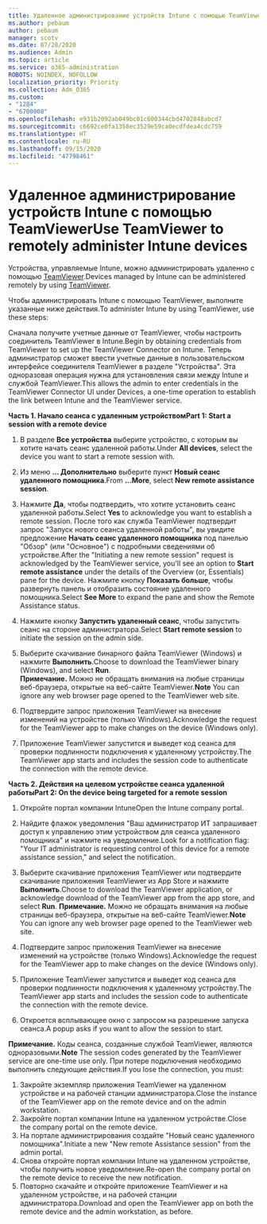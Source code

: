 ```yaml
---
title: Удаленное администрирование устройств Intune с помощью TeamViewer
ms.author: pebaum
author: pebaum
manager: scotv
ms.date: 07/28/2020
ms.audience: Admin
ms.topic: article
ms.service: o365-administration
ROBOTS: NOINDEX, NOFOLLOW
localization_priority: Priority
ms.collection: Adm_O365
ms.custom:
- "1284"
- "6700008"
ms.openlocfilehash: e931b2092ab049bc01c600344cbd4702848abcd7
ms.sourcegitcommit: c6692ce0fa1358ec3529e59ca0ecdfdea4cdc759
ms.translationtype: HT
ms.contentlocale: ru-RU
ms.lasthandoff: 09/15/2020
ms.locfileid: "47798461"
---
```

# <a name="use-teamviewer-to-remotely-administer-intune-devices"></a><span data-ttu-id="4c8d4-102">Удаленное администрирование устройств Intune с помощью TeamViewer</span><span class="sxs-lookup"><span data-stu-id="4c8d4-102">Use TeamViewer to remotely administer Intune devices</span></span>

<span data-ttu-id="4c8d4-103">Устройства, управляемые Intune, можно администрировать удаленно с помощью [TeamViewer](https://www.teamviewer.com/).</span><span class="sxs-lookup"><span data-stu-id="4c8d4-103">Devices managed by Intune can be administered remotely by using [TeamViewer](https://www.teamviewer.com/).</span></span>

<span data-ttu-id="4c8d4-104">Чтобы администрировать Intune с помощью TeamViewer, выполните указанные ниже действия.</span><span class="sxs-lookup"><span data-stu-id="4c8d4-104">To administer Intune by using TeamViewer, use these steps:</span></span> 

<span data-ttu-id="4c8d4-105">Сначала получите учетные данные от TeamViewer, чтобы настроить соединитель TeamViewer в Intune.</span><span class="sxs-lookup"><span data-stu-id="4c8d4-105">Begin by obtaining credentials from TeamViewer to set up the TeamViewer Connector on Intune.</span></span> <span data-ttu-id="4c8d4-106">Теперь администратор сможет ввести учетные данные в пользовательском интерфейсе соединителя TeamViewer в разделе "Устройства". Эта одноразовая операция нужна для установления связи между Intune и службой TeamViewer.</span><span class="sxs-lookup"><span data-stu-id="4c8d4-106">This allows the admin to enter credentials in the TeamViewer Connector UI under Devices, a one-time operation to establish the link between Intune and the TeamViewer service.</span></span>

<span data-ttu-id="4c8d4-107">**Часть 1. Начало сеанса с удаленным устройством**</span><span class="sxs-lookup"><span data-stu-id="4c8d4-107">**Part 1: Start a session with a remote device**</span></span>

1. <span data-ttu-id="4c8d4-108">В разделе **Все устройства** выберите устройство, с которым вы хотите начать сеанс удаленной работы.</span><span class="sxs-lookup"><span data-stu-id="4c8d4-108">Under **All devices**, select the device you want to start a remote session with.</span></span>
2. <span data-ttu-id="4c8d4-109">Из меню **... Дополнительно** выберите пункт **Новый сеанс удаленного помощника**.</span><span class="sxs-lookup"><span data-stu-id="4c8d4-109">From  **…More**, select **New remote assistance session**.</span></span>
3. <span data-ttu-id="4c8d4-110">Нажмите **Да**, чтобы подтвердить, что хотите установить сеанс удаленной работы.</span><span class="sxs-lookup"><span data-stu-id="4c8d4-110">Select **Yes** to acknowledge you want to establish a remote session.</span></span>
    <span data-ttu-id="4c8d4-111">После того как служба TeamViewer подтвердит запрос "Запуск нового сеанса удаленной работы", вы увидите предложение **Начать сеанс удаленного помощника** под панелью "Обзор" (или "Основное") с подробными сведениями об устройстве.</span><span class="sxs-lookup"><span data-stu-id="4c8d4-111">After the "Initiating a new remote session" request is acknowledged by the TeamViewer service, you'll see an option to **Start remote assistance** under the details of the Overview (or, Essentials) pane for the device.</span></span> <span data-ttu-id="4c8d4-112">Нажмите кнопку **Показать больше**, чтобы развернуть панель и отобразить состояние удаленного помощника.</span><span class="sxs-lookup"><span data-stu-id="4c8d4-112">Select **See More** to expand the pane and show the Remote Assistance status.</span></span>
4. <span data-ttu-id="4c8d4-113">Нажмите кнопку **Запустить удаленный сеанс**, чтобы запустить сеанс на стороне администратора.</span><span class="sxs-lookup"><span data-stu-id="4c8d4-113">Select **Start remote session** to initiate the session on the admin side.</span></span>
5. <span data-ttu-id="4c8d4-114">Выберите скачивание бинарного файла TeamViewer (Windows) и нажмите **Выполнить**.</span><span class="sxs-lookup"><span data-stu-id="4c8d4-114">Choose to download the TeamViewer binary (Windows), and select **Run**.</span></span><br/>
    <span data-ttu-id="4c8d4-115">**Примечание.** Можно не обращать внимания на любые страницы веб-браузера, открытые на веб-сайте TeamViewer.</span><span class="sxs-lookup"><span data-stu-id="4c8d4-115">**Note** You can ignore any web browser page opened to the TeamViewer web site.</span></span>

6. <span data-ttu-id="4c8d4-116">Подтвердите запрос приложения TeamViewer на внесение изменений на устройстве (только Windows).</span><span class="sxs-lookup"><span data-stu-id="4c8d4-116">Acknowledge the request for the TeamViewer app to make changes on the device (Windows only).</span></span>
7. <span data-ttu-id="4c8d4-117">Приложение TeamViewer запустится и выведет код сеанса для проверки подлинности подключения к удаленному устройству.</span><span class="sxs-lookup"><span data-stu-id="4c8d4-117">The TeamViewer app starts and includes the session code to authenticate the connection with the remote device.</span></span>

<span data-ttu-id="4c8d4-118">**Часть 2. Действия на целевом устройстве сеанса удаленной работы**</span><span class="sxs-lookup"><span data-stu-id="4c8d4-118">**Part 2: On the device being targeted for a remote session**</span></span>

1. <span data-ttu-id="4c8d4-119">Откройте портал компании Intune</span><span class="sxs-lookup"><span data-stu-id="4c8d4-119">Open the Intune company portal.</span></span>
2. <span data-ttu-id="4c8d4-120">Найдите флажок уведомления "Ваш администратор ИТ запрашивает доступ к управлению этим устройством для сеанса удаленного помощника" и нажмите на уведомление.</span><span class="sxs-lookup"><span data-stu-id="4c8d4-120">Look for a notification flag: "Your IT administrator is requesting control of this device for a remote assistance session," and select the notification.</span></span>
3. <span data-ttu-id="4c8d4-121">Выберите скачивание приложения TeamViewer или подтвердите скачивание приложения TeamViewer из App Store и нажмите **Выполнить**.</span><span class="sxs-lookup"><span data-stu-id="4c8d4-121">Choose to download the TeamViewer application, or acknowledge download of the TeamViewer app from the app store, and select **Run**.</span></span>
    <span data-ttu-id="4c8d4-122">**Примечание.** Можно не обращать внимания на любые страницы веб-браузера, открытые на веб-сайте TeamViewer.</span><span class="sxs-lookup"><span data-stu-id="4c8d4-122">**Note** You can ignore any web browser page opened to the TeamViewer web site.</span></span>

4. <span data-ttu-id="4c8d4-123">Подтвердите запрос приложения TeamViewer на внесение изменений на устройстве (только Windows).</span><span class="sxs-lookup"><span data-stu-id="4c8d4-123">Acknowledge the request for the TeamViewer app to make changes on the device (Windows only).</span></span>
5. <span data-ttu-id="4c8d4-124">Приложение TeamViewer запустится и выведет код сеанса для проверки подлинности подключения к удаленному устройству.</span><span class="sxs-lookup"><span data-stu-id="4c8d4-124">The TeamViewer app starts and includes the session code to authenticate the connection with the remote device.</span></span>
6. <span data-ttu-id="4c8d4-125">Откроется всплывающее окно с запросом на разрешение запуска сеанса.</span><span class="sxs-lookup"><span data-stu-id="4c8d4-125">A popup asks if you want to allow the session to start.</span></span>

<span data-ttu-id="4c8d4-126">**Примечание.** Коды сеанса, созданные службой TeamViewer, являются одноразовыми.</span><span class="sxs-lookup"><span data-stu-id="4c8d4-126">**Note** The session codes generated by the TeamViewer service are one-time use only.</span></span> <span data-ttu-id="4c8d4-127">При потере подключения необходимо выполнить следующие действия.</span><span class="sxs-lookup"><span data-stu-id="4c8d4-127">If you lose the connection, you must:</span></span>

1. <span data-ttu-id="4c8d4-128">Закройте экземпляр приложения TeamViewer на удаленном устройстве и на рабочей станции администратора.</span><span class="sxs-lookup"><span data-stu-id="4c8d4-128">Close the instance of the TeamViewer app on the remote device and on the admin workstation.</span></span>
2. <span data-ttu-id="4c8d4-129">Закройте портал компании Intune на удаленном устройстве.</span><span class="sxs-lookup"><span data-stu-id="4c8d4-129">Close the company portal on the remote device.</span></span>
3. <span data-ttu-id="4c8d4-130">На портале администрирования создайте "Новый сеанс удаленного помощника".</span><span class="sxs-lookup"><span data-stu-id="4c8d4-130">Initiate a new "New remote Assistance session" from the admin portal.</span></span>
4. <span data-ttu-id="4c8d4-131">Снова откройте портал компании Intune на удаленном устройстве, чтобы получить новое уведомление.</span><span class="sxs-lookup"><span data-stu-id="4c8d4-131">Re-open the company portal on the remote device to receive the new notification.</span></span>
5. <span data-ttu-id="4c8d4-132">Повторно скачайте и откройте приложение TeamViewer и на удаленном устройстве, и на рабочей станции администратора.</span><span class="sxs-lookup"><span data-stu-id="4c8d4-132">Download and open the TeamViewer app on both the remote device and the admin workstation, as before.</span></span>